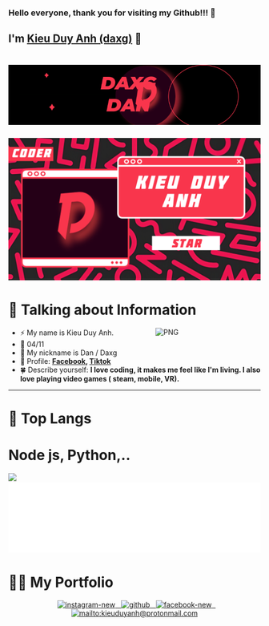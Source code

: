 ### Hello everyone, thank you for visiting my Github!!! 👋

## I'm [**Kieu Duy Anh (daxg)**](https://www.facebook.com/d4xgg) 👋
<h1 align="center">
    <img src="dangif.gif"/>
</h1>
<a href="#" target="_blank">
  <img src="ggstra.png" width="1200" alt="Click to see the source" />
</a>

# 📰 Talking about Information
<img align="right" width=210px alt="PNG" src="https://i.pinimg.com/originals/a0/10/21/a010215b786ada4176ae237b5b154310.gif" />

-   ⚡ My name is Kieu Duy Anh.
-   🌟 04/11
-   💬 My nickname is Dan / Daxg
-   🍁 Profile: **[Facebook](https://www.facebook.com/d4xgg), [Tiktok](https://tiktok.com/@k1euduy4nh)**
-   🍀 Describe yourself: **I love coding, it makes me feel like I'm living. I also love playing video games ( steam, mobile, VR).**
<hr>

# 📖 Top Langs
# Node js, Python,..
![](https://i.imgur.com/OjnuWzw.gif)
![Hello](hello.svg)
# 🤝🏻 My Portfolio
<p align="center">
&nbsp; <a href="https://www.instagram.com/yeungocnhi/" target="_blank" rel="noopener noreferrer"><img width="120" height="120" src="https://img.icons8.com/fluency/120/instagram-new.png" alt="instagram-new"/>
&nbsp; <a href="https://github.com/d4xg" target="_blank" rel="noopener noreferrer"><img width="120" height="120" src="https://img.icons8.com/3d-fluency/120/github.png" alt="github"/>
&nbsp; <a href="https://www.facebook.com/d4xgg" target="_blank" rel="noopener noreferrer"><img width="110" height="110" src="https://img.icons8.com/fluency/110/facebook-new.png" alt="facebook-new"/>
&nbsp; <a href="mailto:kieuduyanh@protonmail.com" target="_blank" rel="noopener noreferrer"><img width="100" height="100" src="https://img.icons8.com/color/100/protonmail-2.png" alt="mailto:kieuduyanh@protonmail.com"/>
</p>
<br>

